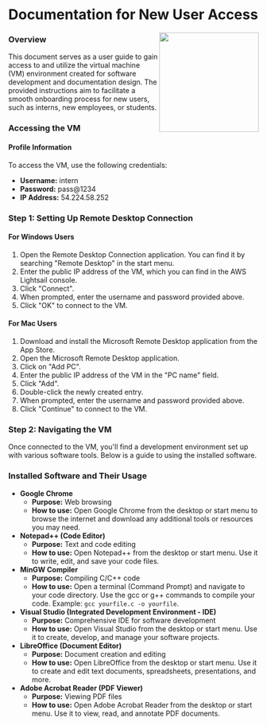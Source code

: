 # Documentation for New User Access



<img src="https://github.com/isha-kawosa/CSCE-412-CLOUD-COMPUTING/assets/149615714/7b006de0-44f8-4731-bb91-5bb6a4e58bed" width="200" height="200" align="right">

### Overview
This document serves as a user guide to gain access to and utilize the virtual machine (VM) environment created for software development and documentation design. The provided instructions aim to facilitate a smooth onboarding process for new users, such as interns, new employees, or students.

### Accessing the VM

#### Profile Information
To access the VM, use the following credentials:
- **Username:** intern
- **Password:** pass@1234
- **IP Address:** 54.224.58.252

### Step 1: Setting Up Remote Desktop Connection
#### For Windows Users
1. Open the Remote Desktop Connection application. You can find it by searching "Remote Desktop" in the start menu.
2. Enter the public IP address of the VM, which you can find in the AWS Lightsail console.
3. Click "Connect".
4. When prompted, enter the username and password provided above.
5. Click "OK" to connect to the VM.

#### For Mac Users
1. Download and install the Microsoft Remote Desktop application from the App Store.
2. Open the Microsoft Remote Desktop application.
3. Click on "Add PC".
4. Enter the public IP address of the VM in the "PC name" field.
5. Click "Add".
6. Double-click the newly created entry.
7. When prompted, enter the username and password provided above.
8. Click "Continue" to connect to the VM.

### Step 2: Navigating the VM
Once connected to the VM, you'll find a development environment set up with various software tools. Below is a guide to using the installed software.

### Installed Software and Their Usage
- **Google Chrome**
  - **Purpose:** Web browsing
  - **How to use:** Open Google Chrome from the desktop or start menu to browse the internet and download any additional tools or resources you may need.
- **Notepad++ (Code Editor)**
  - **Purpose:** Text and code editing
  - **How to use:** Open Notepad++ from the desktop or start menu. Use it to write, edit, and save your code files.
- **MinGW Compiler**
  - **Purpose:** Compiling C/C++ code
  - **How to use:** Open a terminal (Command Prompt) and navigate to your code directory. Use the gcc or g++ commands to compile your code. Example: `gcc yourfile.c -o yourfile`.
- **Visual Studio (Integrated Development Environment - IDE)**
  - **Purpose:** Comprehensive IDE for software development
  - **How to use:** Open Visual Studio from the desktop or start menu. Use it to create, develop, and manage your software projects.
- **LibreOffice (Document Editor)**
  - **Purpose:** Document creation and editing
  - **How to use:** Open LibreOffice from the desktop or start menu. Use it to create and edit text documents, spreadsheets, presentations, and more.
- **Adobe Acrobat Reader (PDF Viewer)**
  - **Purpose:** Viewing PDF files
  - **How to use:** Open Adobe Acrobat Reader from the desktop or start menu. Use it to view, read, and annotate PDF documents.
